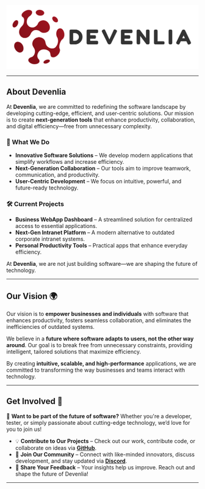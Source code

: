 ![Devenlia Logo](https://github.com/devenlia/.github/blob/4c3bd18df2f8a7af7ab5900c8a16f69140500fa3/DVL-Logo_Text_Color.png)

---

## About Devenlia  

At **Devenlia**, we are committed to redefining the software landscape by developing cutting-edge, efficient, and user-centric solutions. Our mission is to create **next-generation tools** that enhance productivity, collaboration, and digital efficiency—free from unnecessary complexity.  

### 🔹 What We Do  
- **Innovative Software Solutions** – We develop modern applications that simplify workflows and increase efficiency.  
- **Next-Generation Collaboration** – Our tools aim to improve teamwork, communication, and productivity.  
- **User-Centric Development** – We focus on intuitive, powerful, and future-ready technology.  

### 🛠 Current Projects  
- **Business WebApp Dashboard** – A streamlined solution for centralized access to essential applications.  
- **Next-Gen Intranet Platform** – A modern alternative to outdated corporate intranet systems.  
- **Personal Productivity Tools** – Practical apps that enhance everyday efficiency.  

At **Devenlia**, we are not just building software—we are shaping the future of technology.

---

## Our Vision 🌍  

Our vision is to **empower businesses and individuals** with software that enhances productivity, fosters seamless collaboration, and eliminates the inefficiencies of outdated systems.  

We believe in a **future where software adapts to users, not the other way around**. Our goal is to break free from unnecessary constraints, providing intelligent, tailored solutions that maximize efficiency.  

By creating **intuitive, scalable, and high-performance** applications, we are committed to transforming the way businesses and teams interact with technology.

---

## Get Involved 🤝  

🚀 **Want to be part of the future of software?** Whether you're a developer, tester, or simply passionate about cutting-edge technology, we’d love for you to join us!  

- 💡 **Contribute to Our Projects** – Check out our work, contribute code, or collaborate on ideas via **[GitHub](#)**.  
- 📩 **Join Our Community** – Connect with like-minded innovators, discuss development, and stay updated via **[Discord](https://discord.gg/aUaveXmsWF)**.  
- 📢 **Share Your Feedback** – Your insights help us improve. Reach out and shape the future of Devenlia!  

---
